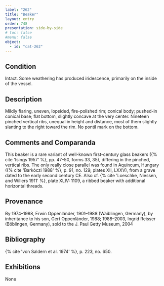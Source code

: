 ```yaml
---
label: "262"
title: "Beaker"
layout: entry
order: 748
presentation: side-by-side
# toc: false
#menu: false 
object:
  - id: "cat-262"
---
```


## Condition

Intact. Some weathering has produced iridescence, primarily on the inside of the vessel.

## Description

Mildly flaring, uneven, lopsided, fire-polished rim; conical body; pushed-in conical base; flat bottom, slightly concave at the very center. Nineteen pinched vertical ribs, unequal in height and distance, most of them slightly slanting to the right toward the rim. No pontil mark on the bottom.

## Comments and Comparanda

This beaker is a rare variant of well-known first-century glass beakers ({% cite 'Isings 1957' %}, pp. 47–50, forms 33, 35), differing in the pinched, vertical ribs. The only really close parallel was found in Aquincum, Hungary ({% cite 'Barkóczi 1988' %}, p. 91, no. 129, plates XII, LXXV), from a grave dated to the early second century CE. Also cf. {% cite 'Loeschke, Niessen, and Willers 1911' %}, plate XLIV: 1109, a ribbed beaker with additional horizontal threads.

## Provenance

By 1974–1988, Erwin Oppenländer, 1901–1988 (Waiblingen, Germany), by inheritance to his son, Gert Oppenländer, 1988; 1988–2003, Ingrid Reisser (Böblingen, Germany), sold to the J. Paul Getty Museum, 2004

## Bibliography

{% cite 'von Saldern et al. 1974' %}, p. 223, no. 650.

## Exhibitions

None